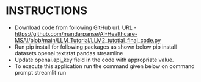 # INSTRUCTIONS
- Download code from following GitHub url.
    URL - https://github.com/mandarpanse/AI-Healthcare-MSAI/blob/main/LLM_Tutorial/LLM2_tutotial_final_code.py
- Run pip install for following packages as shown below
    pip install datasets openai textstat pandas streamline
- Update openai.api_key field in the code with appropriate value.
- To execute this application run the command given below on command prompt
    streamlit run <python code file name>
